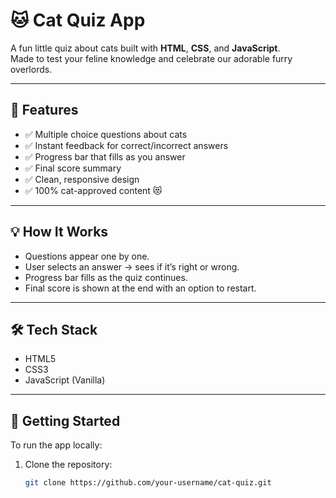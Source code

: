 # 🐱 Cat Quiz App

A fun little quiz about cats built with **HTML**, **CSS**, and **JavaScript**.  
Made to test your feline knowledge and celebrate our adorable furry overlords.

---

## 🎯 Features

- ✅ Multiple choice questions about cats
- ✅ Instant feedback for correct/incorrect answers
- ✅ Progress bar that fills as you answer
- ✅ Final score summary
- ✅ Clean, responsive design
- ✅ 100% cat-approved content 😻

---

## 💡 How It Works

- Questions appear one by one.
- User selects an answer → sees if it’s right or wrong.
- Progress bar fills as the quiz continues.
- Final score is shown at the end with an option to restart.

---

## 🛠 Tech Stack

- HTML5
- CSS3
- JavaScript (Vanilla)

---

## 🚀 Getting Started

To run the app locally:

1. Clone the repository:
   ```bash
   git clone https://github.com/your-username/cat-quiz.git
